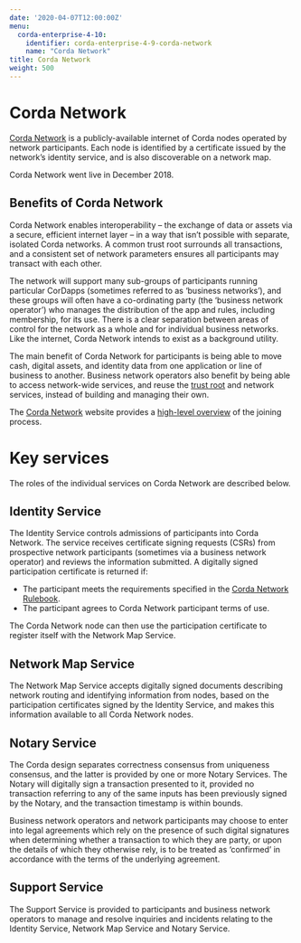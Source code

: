 ```yaml
---
date: '2020-04-07T12:00:00Z'
menu:
  corda-enterprise-4-10:
    identifier: corda-enterprise-4-9-corda-network
    name: "Corda Network"
title: Corda Network
weight: 500
---
```



# Corda Network


[Corda Network](https://corda.network/) is a publicly-available internet of Corda nodes operated by network participants. Each
node is identified by a certificate issued by the network’s identity service, and is also discoverable on a network map.

Corda Network went live in December 2018.

## Benefits of Corda Network

Corda Network enables interoperability – the exchange of data or assets via a secure, efficient internet layer – in a way
that isn’t possible with separate, isolated Corda networks. A common trust root surrounds all transactions, and a consistent set of network parameters ensures all participants may transact with each other.

The network will support many sub-groups of participants running particular CorDapps (sometimes referred to as ‘business networks’), and these groups will often have a co-ordinating party (the ‘business network operator’) who manages the distribution of the app and rules, including membership, for its use. There is a clear separation between areas of control for the network as a whole and for individual business networks. Like the internet, Corda Network intends to exist as a background utility.

The main benefit of Corda Network for participants is being able to move cash, digital assets, and identity data from one application or line of business to another. Business network operators also benefit by being able to access network-wide services, and reuse the [trust root](https://trust.corda.network/) and network services, instead of building and managing their own.

The [Corda Network](https://corda.network/) website provides a [high-level overview](https://corda.network/joining-corda-network/onboarding-workflow) of the joining process.


# Key services

The roles of the individual services on Corda Network are described below.


## Identity Service

The Identity Service controls admissions of participants into Corda Network. The service receives certificate
signing requests (CSRs) from prospective network participants (sometimes via a business network operator) and reviews the
information submitted. A digitally signed participation certificate is returned if:


* The participant meets the requirements specified in the [Corda Network Rulebook](https://corda.network/corda-network-rulebook/introduction).
* The participant agrees to Corda Network participant terms of use.

The Corda Network node can then use the participation certificate to register itself with the Network Map Service.


## Network Map Service

The Network Map Service accepts digitally signed documents describing network routing and identifying information from
nodes, based on the participation certificates signed by the Identity Service, and makes this information available to all
Corda Network nodes.


## Notary Service

The Corda design separates correctness consensus from uniqueness consensus, and the latter is provided by one or more Notary
Services. The Notary will digitally sign a transaction presented to it, provided no transaction referring to
any of the same inputs has been previously signed by the Notary, and the transaction timestamp is within bounds.

Business network operators and network participants may choose to enter into legal agreements which rely on the presence
of such digital signatures when determining whether a transaction to which they are party, or upon the details of which they
otherwise rely, is to be treated as ‘confirmed’ in accordance with the terms of the underlying agreement.


## Support Service

The Support Service is provided to participants and business network operators to manage and resolve inquiries and incidents
relating to the Identity Service, Network Map Service and Notary Service.
